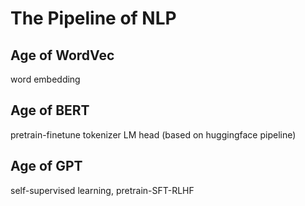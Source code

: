 # The Pipeline of NLP

## Age of WordVec
word embedding

## Age of BERT
pretrain-finetune
tokenizer
LM head
(based on huggingface pipeline)

## Age of GPT
self-supervised learning, pretrain-SFT-RLHF